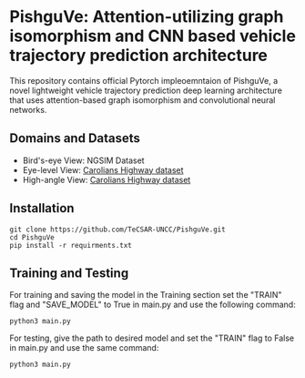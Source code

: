 # PishguVe: Attention-utilizing graph isomorphism and CNN based vehicle trajectory prediction architecture


This repository contains official Pytorch impleoemntaion of PishguVe, a novel lightweight vehicle trajectory prediction deep learning architecture that uses attention-based graph isomorphism and convolutional neural networks. 

## Domains and Datasets
- Bird's-eye View: NGSIM Dataset
- Eye-level View: [Carolians Highway dataset](https://github.com/TeCSAR-UNCC/Carolinas_Dataset)
- High-angle View: [Carolians Highway dataset](https://github.com/TeCSAR-UNCC/Carolinas_Dataset)

## Installation 
```
git clone https://github.com/TeCSAR-UNCC/PishguVe.git
cd PishguVe
pip install -r requirments.txt
```

## Training and Testing
For training and saving the model in the Training section set the "TRAIN" flag and "SAVE_MODEL" to True in main.py and use the following command:
```
python3 main.py 
```

For testing, give the path to desired model and set the "TRAIN" flag to False in main.py and use the same command:
```
python3 main.py
```
